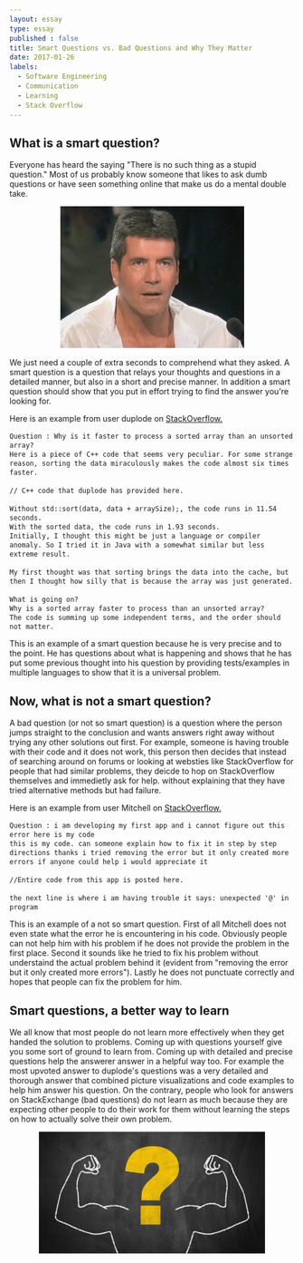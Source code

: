```yaml
---
layout: essay
type: essay
published : false
title: Smart Questions vs. Bad Questions and Why They Matter
date: 2017-01-26
labels:
  - Software Engineering
  - Communication
  - Learning
  - Stack Overflow
---
```


## What is a smart question?
Everyone has heard the saying "There is no such thing as a stupid question." Most of us probably know someone that likes to ask dumb questions or have seen something online that make us do a mental double take. 
<p align="center">
  <img src="../images/simon.png" height="250" width="325"/>
</p>
We just need a couple of extra seconds to comprehend what they asked. A smart question is a question that relays your thoughts and questions in a detailed manner, but also in a short and precise manner. In addition a smart question should show that you put in effort trying to find the answer you're looking for.

Here is an example from user duplode on [StackOverflow.](http://stackoverflow.com/)

```
Question : Why is it faster to process a sorted array than an unsorted array?
Here is a piece of C++ code that seems very peculiar. For some strange reason, sorting the data miraculously makes the code almost six times faster.

// C++ code that duplode has provided here.

Without std::sort(data, data + arraySize);, the code runs in 11.54 seconds.
With the sorted data, the code runs in 1.93 seconds.
Initially, I thought this might be just a language or compiler anomaly. So I tried it in Java with a somewhat similar but less
extreme result.

My first thought was that sorting brings the data into the cache, but then I thought how silly that is because the array was just generated.

What is going on?
Why is a sorted array faster to process than an unsorted array?
The code is summing up some independent terms, and the order should not matter.
```

This is an example of a smart question because he is very precise and to the point. He has questions about what is happening and shows that he has put some previous thought into his question by providing tests/examples in multiple languages to show that it is a universal problem.

## Now, what is not a smart question?
A bad question (or not so smart question) is a question where the person jumps straight to the conclusion and wants answers right away without trying any other solutions out first. For example, someone is having trouble with their code and it does not work, this person then decides that instead of searching around on forums or looking at websties like StackOverflow for people that had similar problems, they deicde to hop on StackOverflow themselves and immedietly ask for help. 
without explaining that they have tried alternative methods but had failure.

Here is an example from user Mitchell on [StackOverflow.](http://stackoverflow.com/)

```
Question : i am developing my first app and i cannot figure out this error here is my code
this is my code. can someone explain how to fix it in step by step directions thanks i tried removing the error but it only created more errors if anyone could help i would appreciate it

//Entire code from this app is posted here.

the next line is where i am having trouble it says: unexpected '@' in program

```

This is an example of a not so smart question. First of all Mitchell does not even state what the error he is encountering in his code. Obviously people can not help him with his problem if he does not provide the problem in the first place. Second it sounds like he tried to fix his problem without understaind the actual problem behind it (evident from "removing the error but it only created more errors"). Lastly he does not punctuate correctly and hopes that people can fix the problem for him.


## Smart questions, a better way to learn
We all know that most people do not learn more effectively when they get handed the solution to problems. Coming up with questions yourself give you some sort of ground to learn from. Coming up with detailed and precise questions help the answerer answer in a helpful way too. For example the most upvoted answer to duplode's questions was a very detailed and thorough answer that combined picture visualizations and code examples to help him answer his question. On the contrary, people who look for answers on StackExchange (bad questions) do not learn as much because they are expecting other people to do their work for them without learning the steps on how to actually solve their own problem.
<p align="middle">
  <img src="../images/strong-questions.png" height="215" width="400"/>
</p>
